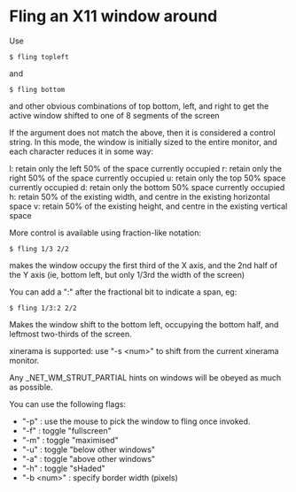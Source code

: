 # Fling an X11 window around

Use

    $ fling topleft

and

    $ fling bottom

and other obvious combinations of top bottom, left, and right to get
the active window shifted to one of 8 segments of the screen

If the argument does not match the above, then it is considered a control string. In this mode, the window is initially sized to the entire monitor, and each character reduces it in some way:

l: retain only the left 50% of the space currently occupied
r: retain only the right 50% of the space currently occupied
u: retain only the top 50% space currently occupied
d: retain only the bottom 50% space currently occupied
h: retain 50% of the existing width, and centre in the existing horizontal space
v: retain 50% of the existing height, and centre in the existing vertical space

More control is available using fraction-like notation:

    $ fling 1/3 2/2

makes the window occupy the first third of the X axis, and the 2nd half
of the Y axis (ie, bottom left, but only 1/3rd the width of the screen)

You can add a ":" after the fractional bit to indicate a span, eg:

    $ fling 1/3:2 2/2

Makes the window shift to the bottom left, occupying the bottom half,
and leftmost two-thirds of the screen.

xinerama is supported: use "-s \<num\>" to shift from the current xinerama
monitor.

Any \_NET\_WM\_STRUT\_PARTIAL hints on windows will be obeyed as much as
possible.

You can use the following flags:

*   "-p"        : use the mouse to pick the window to fling once invoked.
*   "-f"        : toggle "fullscreen"
*   "-m"        : toggle "maximised"
*   "-u"        : toggle "below other windows"
*   "-a"        : toggle "above other windows"
*   "-h"        : toggle "sHaded"
*   "-b \<num\>"  : specify border width (pixels)
